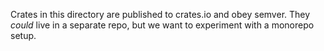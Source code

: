 Crates in this directory are published to crates.io and obey semver.
They *could* live in a separate repo, but we want to experiment with a monorepo setup.
